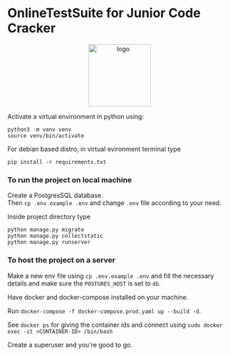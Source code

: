 # OnlineTestSuite for Junior Code Cracker 

<p align="center">
  <a href="#">
    <img alt="logo" src=".github/jcclogo.png" width="140" />
  </a>
</p>

Activate a virtual environment in python using:
```shell
python3 -m venv venv
source venv/bin/activate
```


For debian based distro, in virtual evironment terminal type
```shell
pip install -r requirements.txt
```
### To run the project on local machine
Create a PostgresSQL database.</br>
Then `cp .env.example .env` and change `.env` file according to your need.

Inside project directory type
```shell
python manage.py migrate
python manage.py collectstatic
python manage.py runserver
```

### To host the project on a server
Make a new env file using `cp .env.example .env` and fill the necessary details and make sure 
the `POSTGRES_HOST` is set to `db`.

Have docker and docker-compose installed on your machine.

Run `docker-compose -f docker-compose.prod.yaml up --build -d`.

See `docker ps` for giving the container ids and connect using
`sudo docker exec -it <CONTAINER-ID> /bin/bash`

Create a superuser and you're good to go.